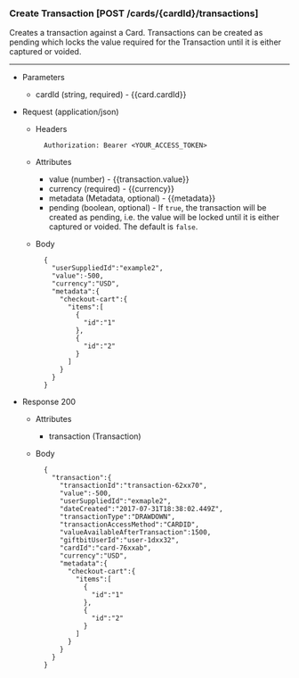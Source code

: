### Create Transaction [POST /cards/{cardId}/transactions]
Creates a transaction against a Card. Transactions can be created as pending which locks the value required for the Transaction until it is either captured or voided. 

---
+ Parameters
    + cardId (string, required) - {{card.cardId}}

+ Request (application/json)
    + Headers
    
            Authorization: Bearer <YOUR_ACCESS_TOKEN>

    + Attributes
        + value (number) - {{transaction.value}}
        + currency (required) - {{currency}}
        + metadata (Metadata, optional) - {{metadata}}
        + pending (boolean, optional) - If `true`, the transaction will be created as pending, i.e. the value will be locked until it is either captured or voided. The default is `false`.
        
    + Body 
    
            {
              "userSuppliedId":"example2",
              "value":-500,
              "currency":"USD",
              "metadata":{
                "checkout-cart":{
                  "items":[
                    {
                      "id":"1"
                    },
                    {
                      "id":"2"
                    }
                  ]
                }
              }
            }
    
+ Response 200
    + Attributes
        + transaction (Transaction)

    + Body

            {
              "transaction":{
                "transactionId":"transaction-62xx70",
                "value":-500,
                "userSuppliedId":"exmaple2",
                "dateCreated":"2017-07-31T18:38:02.449Z",
                "transactionType":"DRAWDOWN",
                "transactionAccessMethod":"CARDID",
                "valueAvailableAfterTransaction":1500,
                "giftbitUserId":"user-1dxx32",
                "cardId":"card-76xxab",
                "currency":"USD",
                "metadata":{
                  "checkout-cart":{
                    "items":[
                      {
                        "id":"1"
                      },
                      {
                        "id":"2"
                      }
                    ]
                  }
                }
              }
            }

